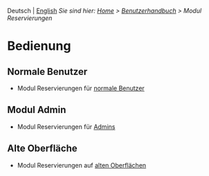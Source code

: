 <!-- TITLE: Reservierungen -->
<!-- SUBTITLE: Reservierungen Überblick -->

Deutsch | [English](/en/modules/reservations)
*Sie sind hier: [Home](/home) > [Benutzerhandbuch](/de/user-guide) > Modul Reservierungen*

# Bedienung
## Normale Benutzer
* Modul Reservierungen für [normale Benutzer](/de/modules/reservations/user)
## Modul Admin 
* Modul Reservierungen für [Admins](/de/modules/reservations/admin)
## Alte Oberfläche
* Modul Reservierungen auf [alten Oberflächen](/de/modules/reservations/qooxdoo)